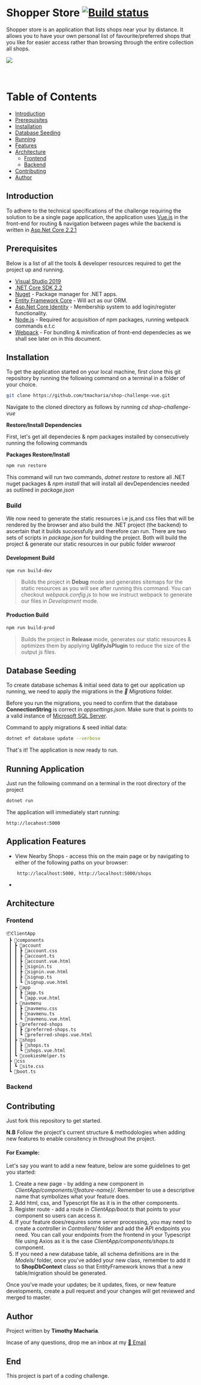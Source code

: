 # Shopper Store [![Build status](https://ci.appveyor.com/api/projects/status/kksgy2fifpuqaeln?svg=true)](https://ci.appveyor.com/project/tmacharia/shop-challenge-vue)

Shopper store is an application that lists shops near your by distance. It allows you to have your own personal list of favourite/preferred shops that you like for easier access rather than browsing through the entire collection all shops.

<img src="img/shopper.gif"/>

<br/>
<br/>
<br/>

# Table of Contents

+ [Introduction](#introduction)
+ [Prerequisites](#prerequisites)
+ [Installation](#installation)
+ [Database Seeding](#database-seeding)
+ [Running](#running-application)
+ [Features](#features)
+ [Architecture](#architecture)
    + [Frontend](#frontend)
    + [Backend](#backend)
+ [Contributing](#contributing)
+ [Author](#author)

<h2 id="introduction">Introduction</h2>

To adhere to the technical specifications of the challenge requiring the solution to be a single page application, 
the application uses [Vue.js](https://vuejs.org/) in the front-end for routing & navigation between pages while the backend is written
in [Asp.Net Core 2.2.1](https://docs.microsoft.com/en-us/aspnet/core/index?view=aspnetcore-2.2#recommended-learning-path)

<h2 id="prerequisites">Prerequisites</h2>

Below is a list of all the tools & developer resources required to get the project up and running.

+ [Visual Studio 2019](https://visualstudio.microsoft.com/vs/)
+ [.NET Core SDK 2.2](https://dotnet.microsoft.com/download/dotnet-core/2.2)
+ [Nuget](https://www.nuget.org/) - Package manager for .NET apps.
+ [Entity Framework Core](https://docs.microsoft.com/en-us/ef/core/) - Will act as our ORM.
+ [Asp.Net Core Identity](https://docs.microsoft.com/en-us/aspnet/core/security/authentication/identity?view=aspnetcore-2.2&tabs=visual-studio) - Membership system to add login/register functionality.
+ [Node.js](https://nodejs.org/) - Required for acquisition of npm packages, running webpack commands e.t.c
+ [Webpack](https://webpack.js.org/) - For bundling & minification of front-end dependecies as we shall see later on in this document.

<h2 id="installation">Installation</h2>

To get the application started on your local machine, first clone this git repository by running the following command on a
terminal in a folder of your choice.

```bash
git clone https://github.com/tmacharia/shop-challenge-vue.git
```

Navigate to the cloned directory as follows by running *cd shop-challenge-vue*

**Restore/Install Dependencies**

First, let's get all dependecies & npm packages installed by consecutively running the following commands

**Packages Restore/Install**

```bash
npm run restore
```
This command will run two commands, _dotnet restore_ to restore all .NET nuget packages & _npm install_ that will install all devDependencies needed as outlined in _package.json_

### Build

We now need to generate the static resources i.e js,and css files that will be rendered by the browser and also build the .NET project (the backend) to ascertain that it builds successfully and therefore can run. There are two sets of scripts in _package.json_ for building the project. Both will build the project & generate our static resources in our public folder _wwwroot_

#### Development Build
```bash
npm run build-dev
```
>Builds the project in **Debug** mode and generates sitemaps for the static resources as you will see after running this command. You can checkout _webpack.config.js_ to how we instruct webpack to generate our files in _Development_ mode.

#### Production Build
```bash
npm run build-prod
```
> Builds the project in **Release** mode, generates our static resources & optimizes them by applying **UglifyJsPlugin** to reduce the size of the output js files.

<h2 id="database-seeding">Database Seeding</h2>

To create database schemas & initial seed data to get our application up running, we need to apply the migrations in the _📁 Migrations_ folder.

Before you run the migrations, you need to confirm that the database **ConnectionString** is correct in _appsettings.json_. Make sure that is points to a valid instance of [Microsoft SQL Server](https://www.microsoft.com/en-gb/sql-server/sql-server-downloads).

Command to apply migrations & seed initial data:

```bash
dotnet ef database update --verbose
```

That's it! The application is now ready to run.

<h2 id="running-application">Running Application</h2>

Just run the following command on a terminal in the root directory of the project

```bash
dotnet run
```

The application will immediately start running:

`http://locahost:5000`

<h2 id="features">Application Features</h2>

+ View Nearby Shops - access this on the main page or by navigating to either of the following paths on your browser: 
```http
    http://localhost:5000, http://localhost:5000/shops
```
+ 

<h2 id="architecture">Architecture</h2>
<h3 id="frontend">Frontend</h2>

```
📦ClientApp
 ┣ 📂components
 ┃ ┣ 📂account
 ┃ ┃ ┣ 📜account.css
 ┃ ┃ ┣ 📜account.ts
 ┃ ┃ ┣ 📜account.vue.html
 ┃ ┃ ┣ 📜signin.ts
 ┃ ┃ ┣ 📜signin.vue.html
 ┃ ┃ ┣ 📜signup.ts
 ┃ ┃ ┗ 📜signup.vue.html
 ┃ ┣ 📂app
 ┃ ┃ ┣ 📜app.ts
 ┃ ┃ ┗ 📜app.vue.html
 ┃ ┣ 📂navmenu
 ┃ ┃ ┣ 📜navmenu.css
 ┃ ┃ ┣ 📜navmenu.ts
 ┃ ┃ ┗ 📜navmenu.vue.html
 ┃ ┣ 📂preferred-shops
 ┃ ┃ ┣ 📜preferred-shops.ts
 ┃ ┃ ┗ 📜preferred-shops.vue.html
 ┃ ┣ 📂shops
 ┃ ┃ ┣ 📜shops.ts
 ┃ ┃ ┗ 📜shops.vue.html
 ┃ ┗ 📜cookiesHelper.ts
 ┣ 📂css
 ┃ ┗ 📜site.css
 ┗ 📜boot.ts
 ```

<h3 id="backend">Backend</h2>

<h2 id="contributing">Contributing</h2>

Just fork this repository to get started. 

**N.B** Follow the project's current structure & methodologies when adding new features to enable consitency in throughout the project. 

#### For Example:

Let's say you want to add a new feature, below are some guidelines to get you started:

1. Create a new page - by adding a new component in _ClientApp/components/{feature-name}/_. Remember to use a descriptive name that symbolizes what your feature does.
2. Add html, css, and Typescript file as it is in the other components.
3. Register route - add a route in _ClientApp/boot.ts_ that points to your component so users can access it.
4. If your feature does/requires some server processing, you may need to create a controller in _Controllers/_ folder and add the API endpoints you need. You can call your endpoints from the frontend in your Typescript file using Axios as it is the case _ClientApp/components/shops.ts_ component.
5. If you need a new database table, all schema definitions are in the _Models/_ folder, once you've added your new class, remember to add it to **ShopDbContext** class so that EntityFramework knows that a new table/migration should be generated.

Once you've made your updates; be it updates, fixes, or new feature developments, create a pull request and your changes will get reviewed and merged to master.

<h2 id="author">Author</h2>

Project written by <b>Timothy Macharia</b>. 

Incase of any questions, drop me an inbox at my <a href="mailto:timothy.macharia@outlook.com">📧 Email</a>


## End

This project is part of a coding challenge.
